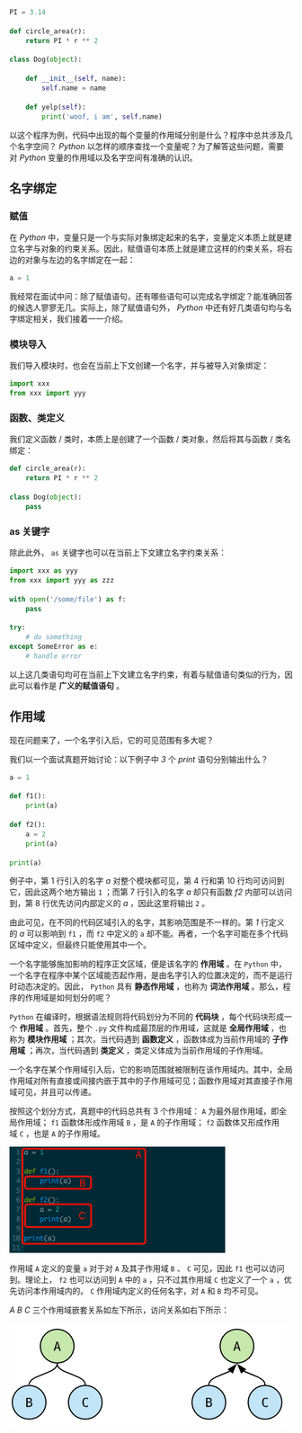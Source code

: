 
```python
PI = 3.14

def circle_area(r):
    return PI * r ** 2

class Dog(object):
  
    def __init__(self, name):
        self.name = name
  
    def yelp(self):
        print('woof, i am', self.name)
```

以这个程序为例，代码中出现的每个变量的作用域分别是什么？程序中总共涉及几个名字空间？ _Python_ 以怎样的顺序查找一个变量呢？为了解答这些问题，需要对 _Python_ 变量的作用域以及名字空间有准确的认识。

## 名字绑定

### 赋值

在 _Python_ 中，变量只是一个与实际对象绑定起来的名字，变量定义本质上就是建立名字与对象的约束关系。因此，赋值语句本质上就是建立这样的约束关系，将右边的对象与左边的名字绑定在一起：

```python
a = 1
```

我经常在面试中问：除了赋值语句，还有哪些语句可以完成名字绑定？能准确回答的候选人寥寥无几。实际上，除了赋值语句外， _Python_ 中还有好几类语句均与名字绑定相关，我们接着一一介绍。

### 模块导入

我们导入模块时，也会在当前上下文创建一个名字，并与被导入对象绑定：

```python
import xxx
from xxx import yyy
```

### 函数、类定义

我们定义函数 / 类时，本质上是创建了一个函数 / 类对象，然后将其与函数 / 类名绑定：

```python
def circle_area(r):
    return PI * r ** 2

class Dog(object):
    pass
```

### as 关键字

除此此外， `as` 关键字也可以在当前上下文建立名字约束关系：

```python
import xxx as yyy
from xxx import yyy as zzz

with open('/some/file') as f:
    pass

try:
    # do something
except SomeError as e:
    # handle error
```

以上这几类语句均可在当前上下文建立名字约束，有着与赋值语句类似的行为，因此可以看作是 **广义的赋值语句** 。

## 作用域

现在问题来了，一个名字引入后，它的可见范围有多大呢？

我们以一个面试真题开始讨论：以下例子中 _3_ 个 _print_ 语句分别输出什么？

```python
a = 1

def f1():
    print(a)

def f2():
    a = 2
    print(a)

print(a)
```

例子中，第 1 行引入的名字 _a_ 对整个模块都可见，第 4 行和第 10 行均可访问到它，因此这两个地方输出 `1` ；而第 7 行引入的名字 _a_ 却只有函数 _f2_ 内部可以访问到，第 8 行优先访问内部定义的 _a_ ，因此这里将输出 `2` 。

由此可见，在不同的代码区域引入的名字，其影响范围是不一样的。第 _1_ 行定义的 _a_ 可以影响到 `f1` ，而 `f2` 中定义的 `a` 却不能。再者，一个名字可能在多个代码区域中定义，但最终只能使用其中一个。

一个名字能够施加影响的程序正文区域，便是该名字的 **作用域** 。在 `Python` 中，一个名字在程序中某个区域能否起作用，是由名字引入的位置决定的，而不是运行时动态决定的。因此， `Python` 具有 **静态作用域** ，也称为 **词法作用域** 。那么，程序的作用域是如何划分的呢？

`Python` 在编译时，根据语法规则将代码划分为不同的 **代码块** ，每个代码块形成一个 **作用域** 。首先，整个 `.py` 文件构成最顶层的作用域，这就是 **全局作用域** ，也称为 **模块作用域** ；其次，当代码遇到 **函数定义** ，函数体成为当前作用域的 **子作用域** ；再次，当代码遇到 **类定义** ，类定义体成为当前作用域的子作用域。

一个名字在某个作用域引入后，它的影响范围就被限制在该作用域内。其中，全局作用域对所有直接或间接内嵌于其中的子作用域可见；函数作用域对其直接子作用域可见，并且可以传递。

按照这个划分方式，真题中的代码总共有 3 个作用域： `A` 为最外层作用域，即全局作用域； `f1` 函数体形成作用域 `B` ，是 `A` 的子作用域； `f2` 函数体又形成作用域 `C` ，也是 `A` 的子作用域。

![](../../youdaonote-images/Pasted%20image%2020221212120807.png)

作用域 `A` 定义的变量 `a` 对于对 `A` 及其子作用域 `B` 、 `C` 可见，因此 `f1` 也可以访问到。理论上， `f2` 也可以访问到 `A` 中的 `a` ，只不过其作用域 `C` 也定义了一个 `a` ，优先访问本作用域内的。 `C` 作用域内定义的任何名字，对 `A` 和 `B` 均不可见。

_A_ _B_ _C_ 三个作用域嵌套关系如左下所示，访问关系如右下所示：

![](../../youdaonote-images/Pasted%20image%2020221212120814.png)